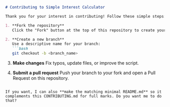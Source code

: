 
````markdown
# Contributing to Simple Interest Calculator

Thank you for your interest in contributing! Follow these simple steps:

1. **Fork the repository**  
   Click the "Fork" button at the top of this repository to create your own copy.

2. **Create a new branch**  
   Use a descriptive name for your branch:
   ```bash
   git checkout -b <branch_name>
````

3. **Make changes**
   Fix typos, update files, or improve the script.

4. **Submit a pull request**
   Push your branch to your fork and open a Pull Request on this repository.

```

If you want, I can also **make the matching minimal README.md** so it complements this CONTRIBUTING.md for full marks. Do you want me to do that?
```
